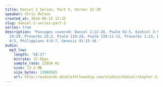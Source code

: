 ```yaml
---
title: Daniel 2 Series, Part 5, Verses 22-28
speaker: Chris McCann
created_at: 2016-06-12 12:25
slug: daniel-2-series-part-5
series: true
description: 'Passages covered: Daniel 2:22-28, Psalm 92:5, Ezekiel 3:5-6, Deuteronomy
  29:29, Proverbs 25:2, Psalm 119:19, Psalm 139:11-12, Proverbs 1:23, Ecclesiastes
  8:5, Philippians 4:6-7, Genesis 41:15-16.'
audio:
  mp3_low:
    length: '58:17'
    bitrate: 32 Kbps
    sample_rate: 22050 Hz
    size: 13.3 MB
    size_bytes: 13988565
    url: http://audiocdn.ebiblefellowship.com/studies/daniel/chapter-2/2016.06.12_McCann_-_Daniel_2_Series_Part_5.mp3
---
```

